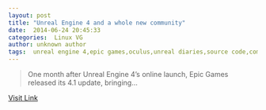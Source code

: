 ```yaml
---
layout: post
title: "Unreal Engine 4 and a whole new community"
date:  2014-06-24 20:45:33 
categories:  Linux VG    
author: unknown author
tags:  unreal engine 4,epic games,oculus,unreal diaries,source code,community,linux,steamos,mac,windows,pc,gaming news,ps4 xbox one                                                                                                                                                                                                                                                                                                                                                                                                                                                                                                                                                                                                                                                                   
---
```



> One month after Unreal Engine 4’s online launch, Epic Games released its 4.1 update, bringing...

[Visit Link](http://linuxgamenews.com/post/89790019367)
